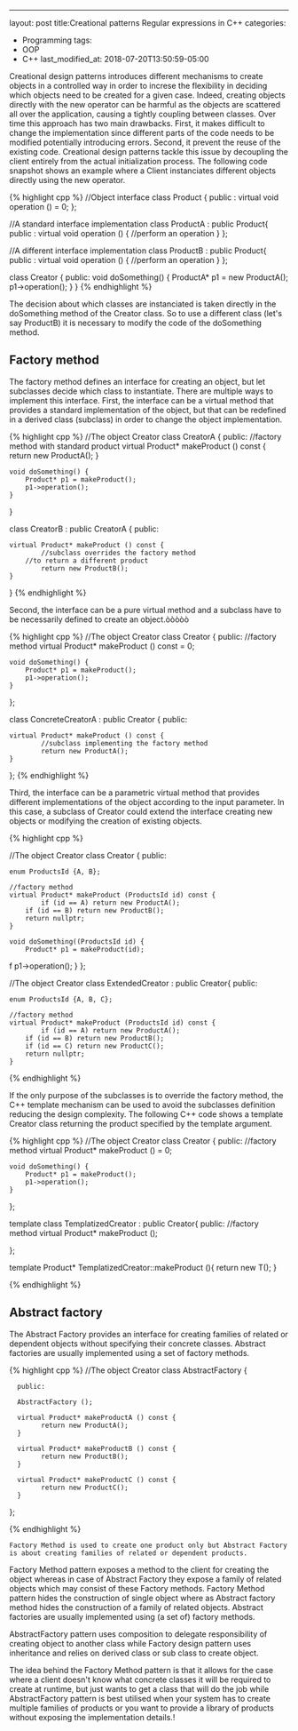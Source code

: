---
layout: post
title:Creational patterns Regular expressions in C++
categories:
  - Programming
tags:
  - OOP
  - C++
last_modified_at: 2018-07-20T13:50:59-05:00

Creational design patterns introduces different mechanisms to create objects in a controlled way in order to increse the flexibility in deciding which objects need to be
created for a given case. Indeed, creating objects directly with the new operator can be harmful as the objects are scattered all over the application, causing a tightly
coupling between classes. Over time this approach has two main drawbacks. First, it makes difficult to change the implementation since different parts of the code needs to be
modified potentially introducing errors. Second, it prevent the reuse of the existing code. Creational design patterns tackle this issue by decoupling the client entirely
from the actual initialization process. The following code snapshot shows an example where a Client instanciates different objects directly using the new operator.


{% highlight cpp %}
//Object interface
class Product {
      public :
      virtual void operation () = 0;
};

//A standard interface implementation
class ProductA : public Product{
      public :
      virtual void operation () {
   	 //perform an operation
      }
};

//A different interface implementation
class ProductB : public Product{
      public :
      virtual void operation () {
   	 //perform an operation
      }
};

class Creator {
    public:
    void doSomething() {
        ProductA* p1 = new ProductA();
        p1->operation();
    }
}
{% endhighlight %}

The decision about which classes are instanciated is taken directly in the doSomething method of the Creator class. So to use a different class (let's say ProductB) it is
necessary to modify the code of the doSomething method. 

## Factory method

The factory method defines an interface for creating an object, but let subclasses decide which class to instantiate. There are multiple ways to implement this interface.
First, the interface can be a virtual method that provides a standard implementation of the object, but that can be redefined in a derived class (subclass) in order to change
the object implementation.

{% highlight cpp %}
//The object Creator
class CreatorA {
    public:
    //factory method with standard product
    virtual Product* makeProduct () const {
    	    return new ProductA();
    }
    
    void doSomething() {
        Product* p1 = makeProduct();
        p1->operation();
    }
}

class CreatorB : public CreatorA {
    public:

    virtual Product* makeProduct () const {
    	    //subclass overrides the factory method
	    //to return a different product
    	    return new ProductB();
    }
}
{% endhighlight %}

Second, the interface can be a pure virtual method and a subclass have to be necessarily defined to create an object.òòòòò

{% highlight cpp %}
//The object Creator
class Creator {
    public:
    //factory method
    virtual Product* makeProduct () const = 0;
    
    void doSomething() {
        Product* p1 = makeProduct();
        p1->operation();
    }
};

class ConcreteCreatorA : public Creator {
    public:

    virtual Product* makeProduct () const {
    	    //subclass implementing the factory method
    	    return new ProductA();
    }
};
{% endhighlight %}

Third, the interface can be a parametric virtual method that provides different implementations of the object according to the input parameter. In this case, a subclass of
Creator could extend the interface creating new objects or modifying the creation of existing objects.

{% highlight cpp %}

//The object Creator
class Creator {
    public:

    enum ProductsId {A, B};
    
    //factory method
    virtual Product* makeProduct (ProductsId id) const {
    	    if (id == A) return new ProductA();
	    if (id == B) return new ProductB();
	    return nullptr;
    }
    
    void doSomething((ProductsId id) {
        Product* p1 = makeProduct(id);
f        p1->operation();
    }
};

//The object Creator
class ExtendedCreator : public Creator{
    public:

    enum ProductsId {A, B, C};
    
    //factory method
    virtual Product* makeProduct (ProductsId id) const {
    	    if (id == A) return new ProductA();
	    if (id == B) return new ProductB();
	    if (id == C) return new ProductC();
	    return nullptr;
    }
{% endhighlight %}

If the only purpose of the subclasses is to override the factory method, the C++ template mechanism can be used to avoid the subclasses definition reducing the design
complexity. The following C++ code shows a template Creator class returning the product specified by the template argument.

{% highlight cpp %}
//The object Creator
class Creator {
    public:
    //factory method
    virtual Product* makeProduct () = 0;
    
    void doSomething() {
        Product* p1 = makeProduct();
        p1->operation();
    }
};

template <class T>
class TemplatizedCreator : public Creator{
    public:
    //factory method
    virtual Product* makeProduct ();
   
};

template <class T>
Product* TemplatizedCreator<T>::makeProduct (){
	 return new T();
}

{% endhighlight %}

## Abstract factory

The Abstract Factory provides an interface for creating families of related or dependent objects without specifying their concrete classes. Abstract factories are usually
implemented using a set of factory methods.

{% highlight cpp %}
//The object Creator
class AbstractFactory {

      public:

      AbstractFactory ();
																										
      virtual Product* makeProductA () const {
    	    return new ProductA();
      }

      virtual Product* makeProductB () const {
    	    return new ProductB();
      }

      virtual Product* makeProductC () const {
    	    return new ProductC();
      } 
};


{% endhighlight %}

    Factory Method is used to create one product only but Abstract Factory is about creating families of related or dependent products.
Factory Method pattern exposes a method to the client for creating the object whereas in case of Abstract Factory they expose a family of related objects
which may consist of these Factory methods.
Factory Method pattern hides the construction of single object where as Abstract factory method hides the construction of a family of related objects.
Abstract factories are usually implemented using (a set of) factory methods.

AbstractFactory pattern uses composition to delegate responsibility of creating object to another class while Factory design pattern uses inheritance and
relies on derived class or sub class to create object.

The idea behind the Factory Method pattern is that it allows for the case where a client doesn't know what concrete classes it will be required to create at runtime,
but just wants to get a class that will do the job while AbstractFactory pattern is best utilised when your system has to create multiple families of products or you
want to provide a library of products without exposing the implementation details.!
